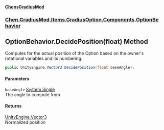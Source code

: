 
#### [ChensGradiusMod](./index 'index')

### [Chen.GradiusMod.Items.GradiusOption.Components](./3b19l5ocTqQsEH2QAbTnXQ 'Chen.GradiusMod.Items.GradiusOption.Components').[OptionBehavior](./cwz-G2wxzba4Id7zOi0Rig 'Chen.GradiusMod.Items.GradiusOption.Components.OptionBehavior')

## OptionBehavior.DecidePosition(float) Method
Computes for the actual position of the Option based on the owner's rotational variables and its numbering.  
```csharp
public UnityEngine.Vector3 DecidePosition(float baseAngle);
```

#### Parameters
<a name='Poue7xWhdfJzl1tyTqcBDg'></a>
`baseAngle` [System.Single](https://docs.microsoft.com/en-us/dotnet/api/System.Single 'System.Single')  
The angle to compute from  
  

#### Returns
[UnityEngine.Vector3](https://docs.microsoft.com/en-us/dotnet/api/UnityEngine.Vector3 'UnityEngine.Vector3')  
Normalized position  
